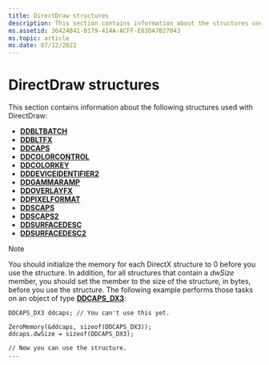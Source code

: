 ```yaml
---
title: DirectDraw structures
description: This section contains information about the structures used with DirectDraw.
ms.assetid: 36424B41-B179-414A-ACFF-E63DA7B27043
ms.topic: article
ms.date: 07/12/2022
---
```


# DirectDraw structures

This section contains information about the following structures used with DirectDraw:

-   [**DDBLTBATCH**](/windows/win32/api/ddraw/ns-ddraw-ddbltbatch)
-   [**DDBLTFX**](/windows/win32/api/ddraw/ns-ddraw-ddbltfx)
-   [**DDCAPS**](/windows/win32/api/ddraw/ns-ddraw-ddcaps_dx3)
-   [**DDCOLORCONTROL**](/windows/win32/api/ddraw/ns-ddraw-ddcolorcontrol)
-   [**DDCOLORKEY**](/windows/win32/api/ddraw/ns-ddraw-ddcolorkey)
-   [**DDDEVICEIDENTIFIER2**](/windows/win32/api/ddraw/ns-ddraw-dddeviceidentifier2)
-   [**DDGAMMARAMP**](/windows/win32/api/ddraw/ns-ddraw-ddgammaramp)
-   [**DDOVERLAYFX**](/windows/win32/api/ddraw/ns-ddraw-ddoverlayfx)
-   [**DDPIXELFORMAT**](/windows/win32/api/ddraw/ns-ddraw-ddpixelformat)
-   [**DDSCAPS**](/windows/win32/api/ddraw/ns-ddraw-ddscaps)
-   [**DDSCAPS2**](/windows/win32/api/ddraw/ns-ddraw-ddscaps2)
-   [**DDSURFACEDESC**](/windows/win32/api/ddraw/ns-ddraw-ddsurfacedesc)
-   [**DDSURFACEDESC2**](/windows/win32/api/ddraw/ns-ddraw-ddsurfacedesc2)

> [!NOTE]  
> You should initialize the memory for each DirectX structure to 0 before you use the structure. In addition, for all structures that contain a *dwSize* member, you should set the member to the size of the structure, in bytes, before you use the structure. The following example performs those tasks on an object of type [**DDCAPS_DX3**](/windows/win32/api/ddraw/ns-ddraw-ddcaps_dx3):

```
DDCAPS_DX3 ddcaps; // You can't use this yet.
 
ZeroMemory(&ddcaps, sizeof(DDCAPS_DX3));
ddcaps.dwSize = sizeof(DDCAPS_DX3);
 
// Now you can use the structure.
...
```

